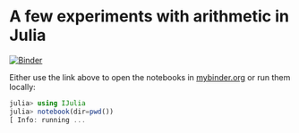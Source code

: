 # A few experiments with arithmetic in Julia

[![Binder](https://mybinder.org/badge_logo.svg)](https://mybinder.org/v2/gh/triscale-innov/Nantes2019/master)

Either use the link above to open the notebooks in [mybinder.org]() or run them
locally:

```julia
julia> using IJulia
julia> notebook(dir=pwd())
[ Info: running ...
```
